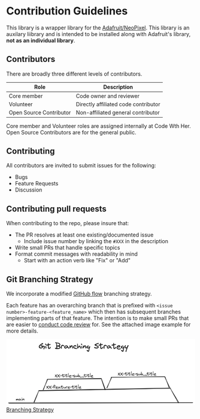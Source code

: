 # Contribution Guidelines

This library is a wrapper library for the [Adafruit/NeoPixel](https://github.com/adafruit/Adafruit_NeoPixel). This library is an auxilary liibrary and is intended to be installed along with Adafruit's library, **not as an individual library**.

## Contributors 

There are broadly three different levels of contributors.

| Role | Description |
| ---- | ----------- |
| Core member | Code owner and reviewer |
| Volunteer | Directly affiliated code contributor |
| Open Source Contributor | Non-affiliated general contributor |

Core member and Volunteer roles are assigned internally at Code Wth Her. Open Source Contributors are for the general public.

## Contributing

All contributors are invited to submit issues for the following:
- Bugs
- Feature Requests
- Discussion

## Contributing pull requests

When contributing to the repo, please insure that:
- The PR resolves at least one existing/documented issue
    - Include issue number by linking the `#XXX` in the description
- Write small PRs that handle specific topics
- Format commit messages with readability in mind
    - Start with an action verb like "Fix" or "Add"

## Git Branching Strategy

We incorporate a modified [GitHub flow](https://docs.github.com/en/get-started/using-github/github-flow) branching strategy. 

Each feature has an overarching branch that is prefixed with `<issue number>-feature-<feature_name>` which then has subsequent branches implementing parts of that feature. The intention is to make small PRs that are easier to [conduct code review](https://www.youtube.com/watch?v=-4b3OSwuLM8) for. See the attached image example for more details.

![Branching Strategy](./docs/assets/branching.png)
[Branching Strategy](https://excalidraw.com/#json=ipD_MizpcyOIXut0ERL3P,y7U-re6h8Aj63Ft1Q-x70Q)
